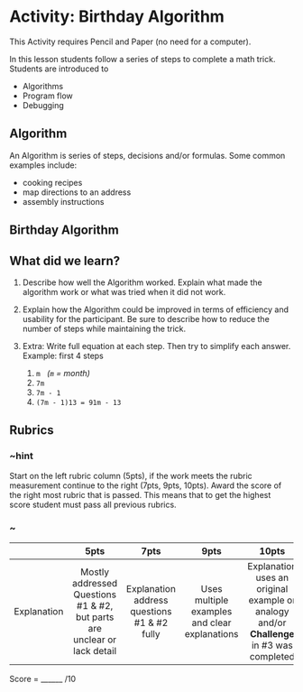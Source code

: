 # Activity: Birthday Algorithm
This Activity requires Pencil and Paper (no need for a computer).

In this lesson students follow a series of steps to complete a math trick. Students are introduced to
* Algorithms
* Program flow
* Debugging

## Algorithm

An Algorithm is series of steps, decisions and/or formulas. Some common examples include:  

* cooking recipes
* map directions to an address
* assembly instructions

## Birthday Algorithm

## What did we learn? 

1. Describe how well the Algorithm worked. Explain what made the algorithm work or what was tried when it did not work.
2. Explain how the Algorithm could be improved in terms of efficiency and usability for the participant. Be sure to describe how to reduce the number of steps while maintaining the trick.
3. Extra: Write full equation at each step. Then try to simplify each answer. Example: first 4 steps

    1. `m`  &nbsp; *(`m` = month)*
    2. `7m`
    3. `7m - 1`  
    4. `(7m - 1)13 = 91m - 13` 

## Rubrics

### ~hint

Start on the left rubric column (5pts), if the work meets the rubric measurement continue to the right (7pts, 9pts, 10pts). Award the score of the right most rubric that is passed. This means that to get the highest score student must pass all previous rubrics.

### ~

|   | 5pts | 7pts | 9pts | 10pts |
|:---:|:---:|:---:|:---:|:---:|
| Explanation | Mostly addressed Questions #1 & #2, but parts are unclear or lack detail | Explanation address questions #1 & #2 fully | Uses multiple examples and clear explanations | Explanation uses an original example or analogy and/or **Challenge** in #3 was completed |

Score = \_\_\_\_\_\_ /10